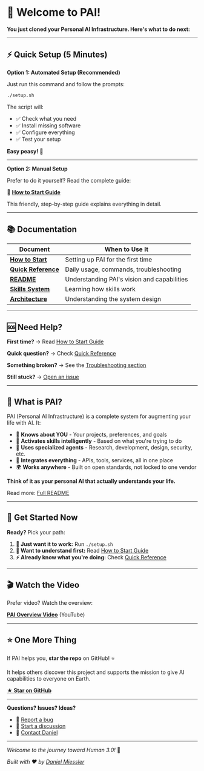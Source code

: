 # 👋 Welcome to PAI!

**You just cloned your Personal AI Infrastructure. Here's what to do next:**

---

## ⚡ Quick Setup (5 Minutes)

**Option 1: Automated Setup (Recommended)**

Just run this command and follow the prompts:

```bash
./setup.sh
```

The script will:
- ✅ Check what you need
- ✅ Install missing software
- ✅ Configure everything
- ✅ Test your setup

**Easy peasy!** 🎉

---

**Option 2: Manual Setup**

Prefer to do it yourself? Read the complete guide:

📖 **[How to Start Guide](./documentation/how-to-start.md)**

This friendly, step-by-step guide explains everything in detail.

---

## 📚 Documentation

| Document | When to Use It |
|----------|----------------|
| **[How to Start](./documentation/how-to-start.md)** | Setting up PAI for the first time |
| **[Quick Reference](./documentation/QUICK-REFERENCE.md)** | Daily usage, commands, troubleshooting |
| **[README](./README.md)** | Understanding PAI's vision and capabilities |
| **[Skills System](./documentation/skills-system.md)** | Learning how skills work |
| **[Architecture](./documentation/architecture.md)** | Understanding the system design |

---

## 🆘 Need Help?

**First time?** → Read [How to Start Guide](./documentation/how-to-start.md)

**Quick question?** → Check [Quick Reference](./documentation/QUICK-REFERENCE.md)

**Something broken?** → See the [Troubleshooting section](./documentation/how-to-start.md#-troubleshooting)

**Still stuck?** → [Open an issue](https://github.com/danielmiessler/Personal_AI_Infrastructure/issues)

---

## 🎯 What is PAI?

PAI (Personal AI Infrastructure) is a complete system for augmenting your life with AI. It:

- 🧠 **Knows about YOU** - Your projects, preferences, and goals
- 🎯 **Activates skills intelligently** - Based on what you're trying to do
- 🤖 **Uses specialized agents** - Research, development, design, security, etc.
- 🔌 **Integrates everything** - APIs, tools, services, all in one place
- 🌍 **Works anywhere** - Built on open standards, not locked to one vendor

**Think of it as your personal AI that actually understands your life.**

Read more: [Full README](./README.md)

---

## 🚀 Get Started Now

**Ready?** Pick your path:

1. **🤖 Just want it to work:** Run `./setup.sh`
2. **📖 Want to understand first:** Read [How to Start Guide](./documentation/how-to-start.md)
3. **⚡ Already know what you're doing:** Check [Quick Reference](./documentation/QUICK-REFERENCE.md)

---

## 🎬 Watch the Video

Prefer video? Watch the overview:

**[PAI Overview Video](https://youtu.be/iKwRWwabkEc)** (YouTube)

---

## ⭐ One More Thing

If PAI helps you, **star the repo** on GitHub! ⭐

It helps others discover this project and supports the mission to give AI capabilities to everyone on Earth.

**[★ Star on GitHub](https://github.com/danielmiessler/Personal_AI_Infrastructure)**

---

**Questions? Issues? Ideas?**

- 🐛 [Report a bug](https://github.com/danielmiessler/Personal_AI_Infrastructure/issues)
- 💬 [Start a discussion](https://github.com/danielmiessler/Personal_AI_Infrastructure/discussions)
- 📧 [Contact Daniel](https://danielmiessler.com)

---

*Welcome to the journey toward Human 3.0!* 🚀

*Built with ❤️ by [Daniel Miessler](https://danielmiessler.com)*
